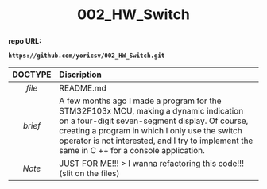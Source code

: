 # <p align = center><b>002_HW_Switch<b></p>
 
repo URL:
```
https://github.com/yoricsv/002_HW_Switch.git
```

**DOCTYPE** | **Discription**
:---: | :---
*file* | README.md
*brief* |  A few months ago I made a program for the STM32F103x MCU, making a dynamic indication on a four-digit seven-segment display. Of course, creating a program in which I only use the switch operator is not interested, and I try to implement the same in C ++ for a console application.
*Note* | JUST FOR ME!!! > I wanna refactoring this code!!! (slit on the files)
